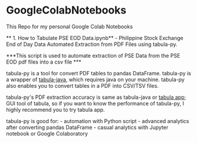 # GoogleColabNotebooks

This Repo for my personal Google Colab Notebooks


** 1. How to Tabulate PSE EOD Data.ipynb** - Philippine Stock Exchange End of Day Data Automated Extraction from PDF Files using tabula-py.
            
   ***This script is used to automate extraction of PSE Data from the PSE EOD pdf files into a csv file ***

   tabula-py is a tool for convert PDF tables to pandas DataFrame. tabula-py is a wrapper of [tabula-java](https://github.com/tabulapdf/tabula-java), which requires java on your machine. tabula-py also enables you to convert tables in a PDF into CSV/TSV files.

   tabula-py's PDF extraction accuracy is same as tabula-java or [tabula app](https://tabula.technology/); GUI tool of tabula, so if you want to know the performance of tabula-py, I highly recommend you to try tabula app.

   tabula-py is good for:
                      - automation with Python script
                      - advanced analytics after converting pandas DataFrame
                      - casual analytics with Jupyter notebook or Google Colaboratory

